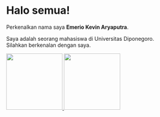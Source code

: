 # Halo semua!
Perkenalkan nama saya **Emerio Kevin Aryaputra**.

Saya adalah seorang mahasiswa di Universitas Diponegoro.\
Silahkan berkenalan dengan saya.

<p align="left">
<a href="https://github.com/PinKevin">
  <img height="150em" src="https://github-readme-stats-eight-theta.vercel.app/api?username=PinKevin&show_icons=true&theme=algolia&include_all_commits=true&count_private=true"/>
  <img height="150em" src="https://github-readme-stats-eight-theta.vercel.app/api/top-langs/?username=PinKevin&layout=compact&langs_count=8&theme=algolia"/>
</a>
</p>

<!---
PinKevin/PinKevin is a ✨ special ✨ repository because its `README.md` (this file) appears on your GitHub profile.
You can click the Preview link to take a look at your changes.
--->
